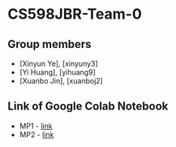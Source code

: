 # CS598JBR-Team-0

## Group members
- [Xinyun Ye], [xinyuny3]
- [Yi Huang], [yihuang9]
- [Xuanbo Jin], [xuanboj2]

## Link of Google Colab Notebook
- MP1 - [link](./MP1/)
- MP2 - [link](./MP2/)